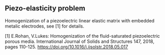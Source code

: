 ## Piezo-elasticity problem

Homogenization of a piezoelectric linear elastic matrix with embedded metalic electrodes, see [1] for details.

[1] E.Rohan, V.Lukes: Homogenization of the fluid-saturated piezoelectric porous media. International Journal of Solids and Structures 147, 2018, pages 110-125. https://doi.org/10.1016/j.ijsolstr.2018.05.017
